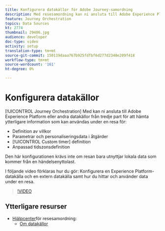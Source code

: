 ```yaml
---
title: Konfigurera datakällor för Adobe Journey-samordning
description: Med resesamordning kan ni ansluta till Adobe Experience Platform eller andra tredjepartssystem för att hämta ytterligare information. I den här självstudiekursen beskrivs hur du konfigurerar Experience Platform-datakällan, konfigurerar en extern datakälla, söker efter och använder data under en resa.
feature: Journey Orchestration
topics: Data Sources
kt: 2774
thumbnail: 29406.jpg
audience: developer
doc-type: video
activity: setup
translation-type: tm+mt
source-git-commit: 150119daaa767b925fdfbf6d277d2340e209f418
workflow-type: tm+mt
source-wordcount: '161'
ht-degree: 0%

---
```



# Konfigurera datakällor

[!UICONTROL Journey Orchestration] Med kan ni ansluta till Adobe Experience Platform eller andra datakällor från tredje part för att hämta ytterligare information som kan användas under en resa för:

* Definition av villkor
* Parametrar och personaliseringsdata i åtgärder
* [!UICONTROL Custom timer] definition
* Anpassad tidszonsdefinition

Den här konfigurationen krävs inte om resan bara utnyttjar lokala data som kommer från en händelsenyttolast.

I följande video förklaras hur du gör: Konfigurera en Experience Platform-datakälla och en extern datakälla samt hur du hittar och använder data under en resa.

>[!VIDEO](https://video.tv.adobe.com/v/29406?quality=12)

## Ytterligare resurser

* [Hjälpcenter](https://docs.adobe.com/content/help/en/journeys/using/journey-orchestration-home.html)för resesamordning:
   * [Om datakällor](https://docs.adobe.com/content/help/en/journeys/using/data-source-journeys/about-data-sources.html)
